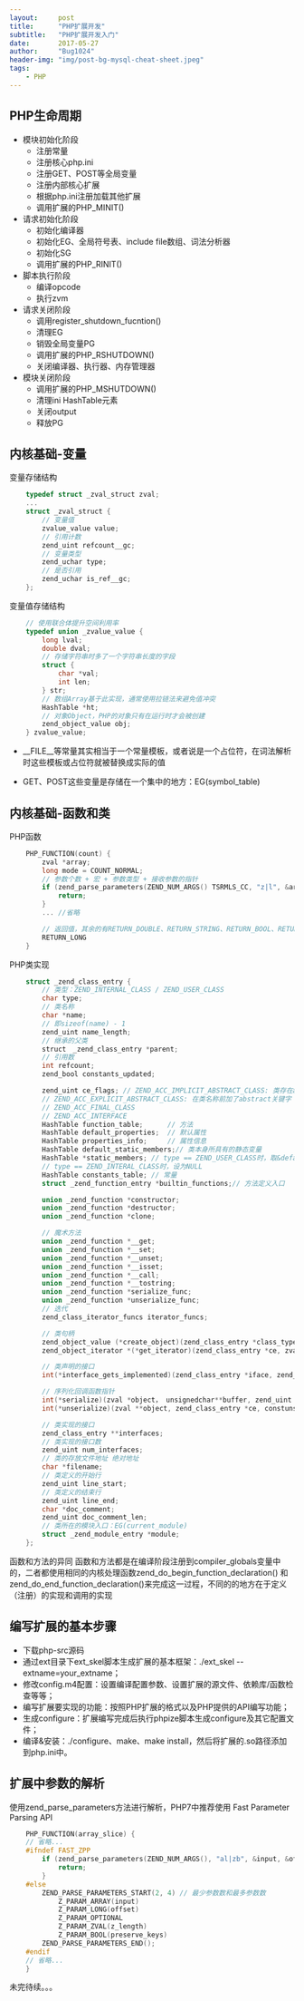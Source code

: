 ```yaml
---
layout:     post
title:      "PHP扩展开发"
subtitle:   "PHP扩展开发入门"
date:       2017-05-27
author:     "Bug1024"
header-img: "img/post-bg-mysql-cheat-sheet.jpeg"
tags:
    - PHP
---
```


## PHP生命周期
 - 模块初始化阶段
    * 注册常量
    * 注册核心php.ini
    * 注册GET、POST等全局变量
    * 注册内部核心扩展
    * 根据php.ini注册加载其他扩展
    * 调用扩展的PHP_MINIT()
 - 请求初始化阶段
    * 初始化编译器
    * 初始化EG、全局符号表、include file数组、词法分析器
    * 初始化SG
    * 调用扩展的PHP_RINIT()
 - 脚本执行阶段
    * 编译opcode
    * 执行zvm
 - 请求关闭阶段
    * 调用register_shutdown_fucntion()
    * 清理EG
    * 销毁全局变量PG
    * 调用扩展的PHP_RSHUTDOWN()
    * 关闭编译器、执行器、内存管理器
 - 模块关闭阶段
    * 调用扩展的PHP_MSHUTDOWN()
    * 清理ini HashTable元素
    * 关闭output
    * 释放PG

## 内核基础-变量
变量存储结构
```c
    typedef struct _zval_struct zval;
    ...
    struct _zval_struct {
        // 变量值
        zvalue_value value;
        // 引用计数
        zend_uint refcount__gc;
        // 变量类型
        zend_uchar type;
        // 是否引用
        zend_uchar is_ref__gc;
    };
```

变量值存储结构
```c
    // 使用联合体提升空间利用率
    typedef union _zvalue_value {
        long lval;
        double dval;
        // 存储字符串时多了一个字符串长度的字段
        struct {
            char *val;
            int len;
        } str;
        // 数组Array基于此实现，通常使用拉链法来避免值冲突
        HashTable *ht;
        // 对象Object，PHP的对象只有在运行时才会被创建
        zend_object_value obj;
    } zvalue_value;
```

 - __FILE__等常量其实相当于一个常量模板，或者说是一个占位符，在词法解析时这些模板或占位符就被替换成实际的值

 - GET、POST这些变量是存储在一个集中的地方：EG(symbol_table)

## 内核基础-函数和类
PHP函数
```c
    PHP_FUNCTION(count) {
        zval *array;
        long mode = COUNT_NORMAL;
        // 参数个数 + 宏 + 参数类型 + 接收参数的指针
        if (zend_parse_parameters(ZEND_NUM_ARGS() TSRMLS_CC, "z|l", &array, &mode) == FAILURE) {
            return;
        }
        ... //省略

        // 返回值，其余的有RETURN_DOUBLE、RETURN_STRING、RETURN_BOOL、RETURN_NULL、RETURN_EMPTY_STRING、RETURN_REAOURCE
        RETURN_LONG
    }
```

PHP类实现
```c
    struct _zend_class_entry {
        // 类型：ZEND_INTERNAL_CLASS / ZEND_USER_CLASS
        char type;
        // 类名称
        char *name;
        // 即sizeof(name) - 1
        zend_uint name_length;
        // 继承的父类
        struct　_zend_class_entry *parent;
        // 引用数
        int refcount;
        zend_bool constants_updated;

        zend_uint ce_flags; // ZEND_ACC_IMPLICIT_ABSTRACT_CLASS: 类存在abstract方法
        // ZEND_ACC_EXPLICIT_ABSTRACT_CLASS: 在类名称前加了abstract关键字
        // ZEND_ACC_FINAL_CLASS
        // ZEND_ACC_INTERFACE
        HashTable function_table;      // 方法
        HashTable default_properties;  // 默认属性
        HashTable properties_info;     // 属性信息
        HashTable default_static_members;// 类本身所具有的静态变量
        HashTable *static_members; // type == ZEND_USER_CLASS时，取&default_static_members;
        // type == ZEND_INTERAL_CLASS时，设为NULL
        HashTable constants_table; // 常量
        struct _zend_function_entry *builtin_functions;// 方法定义入口

        union _zend_function *constructor;
        union _zend_function *destructor;
        union _zend_function *clone;

        // 魔术方法
        union _zend_function *__get;
        union _zend_function *__set;
        union _zend_function *__unset;
        union _zend_function *__isset;
        union _zend_function *__call;
        union _zend_function *__tostring;
        union _zend_function *serialize_func;
        union _zend_function *unserialize_func;
        // 迭代
        zend_class_iterator_funcs iterator_funcs;

        // 类句柄
        zend_object_value (*create_object)(zend_class_entry *class_type TSRMLS_DC);
        zend_object_iterator *(*get_iterator)(zend_class_entry *ce, zval *object, intby_ref TSRMLS_DC);

        // 类声明的接口
        int(*interface_gets_implemented)(zend_class_entry *iface, zend_class_entry *class_type TSRMLS_DC);

        // 序列化回调函数指针
        int(*serialize)(zval *object， unsignedchar**buffer, zend_uint *buf_len, zend_serialize_data *data TSRMLS_DC);
        int(*unserialize)(zval **object, zend_class_entry *ce, constunsignedchar*buf, zend_uint buf_len, zend_unserialize_data *data TSRMLS_DC);

        // 类实现的接口
        zend_class_entry **interfaces;
        // 类实现的接口数
        zend_uint num_interfaces;
        // 类的存放文件地址 绝对地址
        char *filename;
        // 类定义的开始行
        zend_uint line_start;
        // 类定义的结束行
        zend_uint line_end;
        char *doc_comment;
        zend_uint doc_comment_len;
        // 类所在的模块入口：EG(current_module)
        struct _zend_module_entry *module;
    };
```

  函数和方法的异同 函数和方法都是在编译阶段注册到compiler_globals变量中的，二者都使用相同的内核处理函数zend_do_begin_function_declaration() 和zend_do_end_function_declaration()来完成这一过程，不同的的地方在于定义（注册）的实现和调用的实现

## 编写扩展的基本步骤
* 下载php-src源码
* 通过ext目录下ext_skel脚本生成扩展的基本框架：./ext_skel --extname=your_extname；
* 修改config.m4配置：设置编译配置参数、设置扩展的源文件、依赖库/函数检查等等；
* 编写扩展要实现的功能：按照PHP扩展的格式以及PHP提供的API编写功能；
* 生成configure：扩展编写完成后执行phpize脚本生成configure及其它配置文件；
* 编译&安装：./configure、make、make install，然后将扩展的.so路径添加到php.ini中。

## 扩展中参数的解析
 使用zend_parse_parameters方法进行解析，PHP7中推荐使用 Fast Parameter Parsing API
```c
    PHP_FUNCTION(array_slice) {
    // 省略...
    #ifndef FAST_ZPP
        if (zend_parse_parameters(ZEND_NUM_ARGS(), "al|zb", &input, &offset, &z_length, &preserve_keys) == FAILURE) {
            return;
        }
    #else
        ZEND_PARSE_PARAMETERS_START(2, 4) // 最少参数数和最多参数数
            Z_PARAM_ARRAY(input)
            Z_PARAM_LONG(offset)
            Z_PARAM_OPTIONAL
            Z_PARAM_ZVAL(z_length)
            Z_PARAM_BOOL(preserve_keys)
        ZEND_PARSE_PARAMETERS_END();
    #endif
    // 省略...
    }
```

未完待续。。。
